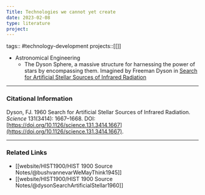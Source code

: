 ```yaml
---
Title: Technologies we cannot yet create
date: 2023-02-08
type: literature
project:
---
```

tags:: #technology-development 
projects::[[]]


- Astronomical Engineering
	- The Dyson Sphere, a massive structure for harnessing the power of stars by encompassing them. Imagined by Freeman Dyson in [Search for Artificial Stellar Sources of Infrared Radiation](https://www.jstor.org/stable/1705101)

---
### Citational Information

Dyson, FJ. 1960 Search for Artificial Stellar Sources of Infrared Radiation. _Science_ 131(3414): 1667–1668. DOI: [https://doi.org/10.1126/science.131.3414.1667](https://doi.org/10.1126/science.131.3414.1667).

---

### Related Links

- [[website/HIST1900/HIST 1900 Source Notes/@bushvannevarWeMayThink1945]]
- [[website/HIST1900/HIST 1900 Source Notes/@dysonSearchArtificialStellar1960]] 
